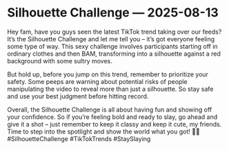 # Silhouette Challenge — 2025-08-13

Hey fam, have you guys seen the latest TikTok trend taking over our feeds? It’s the Silhouette Challenge and let me tell you – it’s got everyone feeling some type of way. This sexy challenge involves participants starting off in ordinary clothes and then BAM, transforming into a silhouette against a red background with some sultry moves.

But hold up, before you jump on this trend, remember to prioritize your safety. Some peeps are warning about potential risks of people manipulating the video to reveal more than just a silhouette. So stay safe and use your best judgment before hitting record.

Overall, the Silhouette Challenge is all about having fun and showing off your confidence. So if you’re feeling bold and ready to slay, go ahead and give it a shot – just remember to keep it classy and keep it cute, my friends. Time to step into the spotlight and show the world what you got! 💃🔥 #SilhouetteChallenge #TikTokTrends #StaySlaying